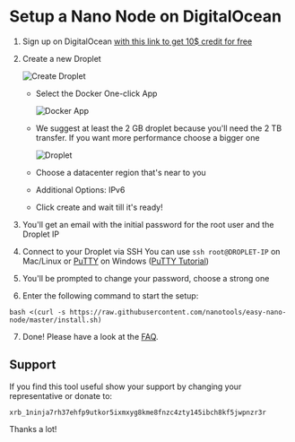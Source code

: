 # Setup a Nano Node on DigitalOcean

1. Sign up on DigitalOcean [with this link to get 10$ credit for free](https://m.do.co/c/f47f91d0d534)

2. Create a new Droplet

   ![Create Droplet](https://i.imgur.com/KhwfYJQ.png)
   - Select the Docker One-click App
   
     ![Docker App](https://i.imgur.com/ruTU1lU.png)
   - We suggest at least the 2 GB droplet because you'll need the 2 TB transfer. 
     If you want more performance choose a bigger one
   
     ![Droplet](https://i.imgur.com/pLaZ7Xj.png)
   - Choose a datacenter region that's near to you
   - Additional Options: IPv6
   - Click create and wait till it's ready!

3. You'll get an email with the initial password for the root user and the Droplet IP

4. Connect to your Droplet via SSH
   You can use `ssh root@DROPLET-IP` on Mac/Linux or [PuTTY](https://www.chiark.greenend.org.uk/~sgtatham/putty/latest.html) on Windows ([PuTTY Tutorial](https://kb.site5.com/shell-access-ssh/putty/))

5. You'll be prompted to change your password, choose a strong one

6. Enter the following command to start the setup:
```
bash <(curl -s https://raw.githubusercontent.com/nanotools/easy-nano-node/master/install.sh)
```
7. Done! Please have a look at the [FAQ](faq.md).

## Support

If you find this tool useful show your support by changing your representative or donate to:

    xrb_1ninja7rh37ehfp9utkor5ixmxyg8kme8fnzc4zty145ibch8kf5jwpnzr3r

Thanks a lot!